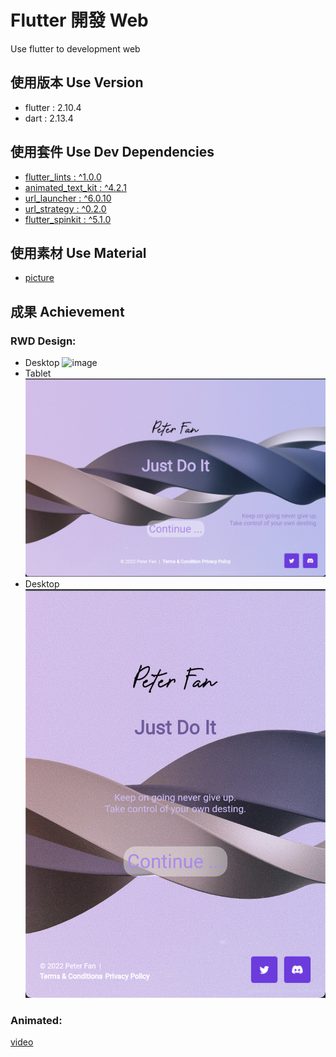 # Flutter 開發 Web

Use flutter to development web

## 使用版本 Use Version

- flutter : 2.10.4
- dart : 2.13.4

## 使用套件 Use Dev Dependencies

- [flutter_lints : ^1.0.0](https://pub.dev/packages/flutter_lints/versions/1.0.0)
- [animated_text_kit : ^4.2.1](https://pub.dev/packages/animated_text_kit/versions/4.2.1)
- [url_launcher : ^6.0.10](https://pub.dev/packages/url_launcher/versions/6.0.10)
- [url_strategy : ^0.2.0](https://pub.dev/packages/url_strategy)
- [flutter_spinkit : ^5.1.0](https://pub.dev/packages/flutter_spinkit)

## 使用素材 Use Material

- [picture](https://unsplash.com)

## 成果 Achievement

### RWD Design:

- Desktop
  ![image](https://github.com/jun870805/flutter_web/blob/main/achievement/desktop_image.png)
- Tablet
  ![image](https://github.com/jun870805/flutter_web/blob/main/achievement/tablet_image.png)
- Desktop
  ![image](https://github.com/jun870805/flutter_web/blob/main/achievement/mobile_image.png)

### Animated:

[video](https://github.com/jun870805/flutter_web/blob/main/achievement/home_video.mov)
